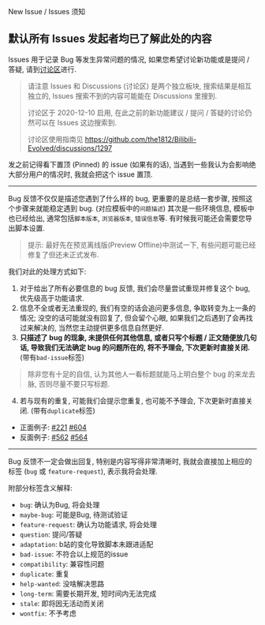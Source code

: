 New Issue / Issues 须知

## 默认所有 Issues 发起者均已了解此处的内容
Issues 用于记录 Bug 等发生异常问题的情况, 如果您希望讨论新功能或是提问 / 答疑, 请到[讨论区](https://github.com/the1812/Bilibili-Evolved/discussions)进行.
> 请注意 Issues 和 Discussions (讨论区) 是两个独立板块, 搜索结果是相互独立的, Issues 搜索不到的内容可能能在 Discussions 里搜到.
>
> 讨论区于 2020-12-10 启用, 在此之前的新功能建议 / 提问 / 答疑的讨论仍然可以在 Issues 这边搜索到.
> 
> 讨论区使用指南见 https://github.com/the1812/Bilibili-Evolved/discussions/1297

发之前记得看下置顶 (Pinned) 的 issue (如果有的话), 当遇到一些我认为会影响绝大部分用户的情况时, 我就会把这个 issue 置顶.

----

Bug 反馈不仅仅是描述您遇到了什么样的 bug, 更重要的是总结一套步骤, 按照这个步骤来就能稳定遇到 bug. (对应模板中的`问题描述`) 其次是一些环境信息, 模板中也已经给出, 通常包括`脚本版本`, `浏览器版本`, `错误信息`等. 有时候我可能还会需要您导出脚本设置.

> 提示: 最好先在预览离线版(Preview Offline)中测试一下, 有些问题可能已经修复了但还未正式发布.

我们对此的处理方式如下:
1. 对于给出了所有必要信息的 bug 反馈, 我们会尽量尝试重现并修复这个 bug, 优先级高于功能请求.
2. 信息不全或者无法重现的, 我们有空的话会追问更多信息, 争取转变为上一条的情况; 没空的话可能就没有回复了, 但会留个心眼, 如果我们之后遇到了会再找过来解决的, 当然您主动提供更多信息自然更好.
3. **只描述了 bug 的现象, 未提供任何其他信息, 或者只写个标题 / 正文随便放几句话, 导致我们无法确定 bug 的问题所在的, 将不予理会, 下次更新时直接关闭.** (带有`bad-issue`标签)
> 除非您有十足的自信, 认为其他人一看标题就能马上明白整个 bug 的来龙去脉, 否则尽量不要只写标题.
4. 若与现有的重复, 可能我们会提示您重复, 也可能不予理会, 下次更新时直接关闭. (带有`duplicate`标签)

- 正面例子: [#221](https://github.com/the1812/Bilibili-Evolved/issues/221) [#604](https://github.com/the1812/Bilibili-Evolved/issues/604)
- 反面例子: [#562](https://github.com/the1812/Bilibili-Evolved/issues/562) [#564](https://github.com/the1812/Bilibili-Evolved/issues/564)

----

Bug 反馈不一定会做出回复, 特别是内容写得非常清晰时, 我就会直接加上相应的标签 (`bug` 或 `feature-request`), 表示我将会处理.

附部分标签含义解释:
- `bug`: 确认为Bug, 将会处理
- `maybe-bug`: 可能是Bug, 待测试验证
- `feature-request`: 确认为功能请求, 将会处理
- `question`: 提问/答疑
- `adaptation`: b站的变化导致脚本未跟进适配
- `bad-issue`: 不符合以上规范的issue
- `compatibility`: 兼容性问题
- `duplicate`: 重复
- `help-wanted`: 没啥解决思路
- `long-term`: 需要长期开发, 短时间内无法完成
- `stale`: 即将因无活动而关闭
- `wontfix`: 不予考虑
